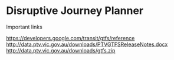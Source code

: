 # Disruptive Journey Planner

Important links

https://developers.google.com/transit/gtfs/reference 
http://data.ptv.vic.gov.au/downloads/PTVGTFSReleaseNotes.docx
http://data.ptv.vic.gov.au/downloads/gtfs.zip
